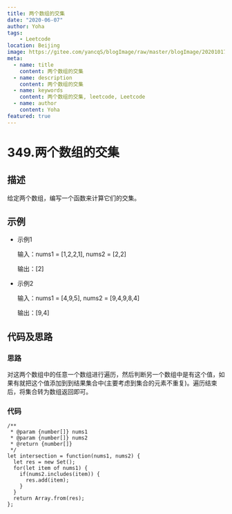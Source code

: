 ```yaml
---
title: 两个数组的交集
date: "2020-06-07"
author: Yoha
tags:
    - Leetcode
location: Beijing
image: https://gitee.com/yancqS/blogImage/raw/master/blogImage/20201017151542.jpeg
meta:
  - name: title
    content: 两个数组的交集
  - name: description
    content: 两个数组的交集
  - name: keywords
    content: 两个数组的交集, leetcode, Leetcode
  - name: author
    content: Yoha
featured: true
---
```

# 349.两个数组的交集

## 描述

给定两个数组，编写一个函数来计算它们的交集。

## 示例

- 示例1

  输入：nums1 = [1,2,2,1], nums2 = [2,2]

  输出：[2]

- 示例2

  输入：nums1 = [4,9,5], nums2 = [9,4,9,8,4]

  输出：[9,4]

## 代码及思路

### 思路

对这两个数组中的任意一个数组进行遍历，然后判断另一个数组中是有这个值，如果有就把这个值添加到到结果集合中(主要考虑到集合的元素不重复)。遍历结束后，将集合转为数组返回即可。

### 代码

```javascrit
/**
 * @param {number[]} nums1
 * @param {number[]} nums2
 * @return {number[]}
 */
let intersection = function(nums1, nums2) {
  let res = new Set();
  for(let item of nums1) {
    if(nums2.includes(item)) {
      res.add(item);
    }
  }
  return Array.from(res);
};
```
